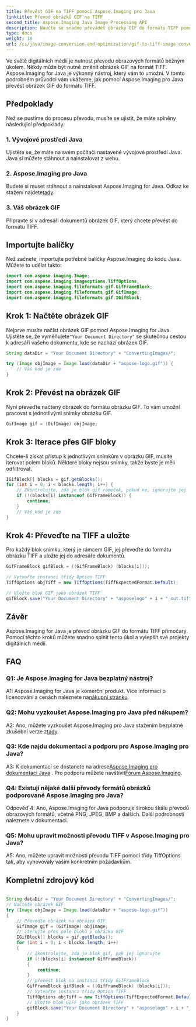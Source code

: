 ```yaml
---
title: Převést GIF na TIFF pomocí Aspose.Imaging pro Java
linktitle: Převod obrázků GIF na TIFF
second_title: Aspose.Imaging Java Image Processing API
description: Naučte se snadno převádět obrázky GIF do formátu TIFF pomocí Aspose.Imaging for Java. Tento podrobný průvodce vám pomůže začít s tímto mocným nástrojem.
type: docs
weight: 18
url: /cs/java/image-conversion-and-optimization/gif-to-tiff-image-conversion/
---
```

Ve světě digitálních médií je nutnost převodu obrazových formátů běžným úkolem. Někdy může být nutné změnit obrázek GIF na formát TIFF. Aspose.Imaging for Java je výkonný nástroj, který vám to umožní. V tomto podrobném průvodci vám ukážeme, jak pomocí Aspose.Imaging pro Java převést obrázek GIF do formátu TIFF.

## Předpoklady

Než se pustíme do procesu převodu, musíte se ujistit, že máte splněny následující předpoklady:

### 1. Vývojové prostředí Java

Ujistěte se, že máte na svém počítači nastavené vývojové prostředí Java. Java si můžete stáhnout a nainstalovat z webu.

### 2. Aspose.Imaging pro Java

 Budete si muset stáhnout a nainstalovat Aspose.Imaging for Java. Odkaz ke stažení najdete[tady](https://releases.aspose.com/imaging/java/).

### 3. Váš obrázek GIF

Připravte si v adresáři dokumentů obrázek GIF, který chcete převést do formátu TIFF.

## Importujte balíčky

Než začnete, importujte potřebné balíčky Aspose.Imaging do kódu Java. Můžete to udělat takto:

```java
import com.aspose.imaging.Image;
import com.aspose.imaging.imageoptions.TiffOptions;
import com.aspose.imaging.fileformats.gif.GifFrameBlock;
import com.aspose.imaging.fileformats.gif.GifImage;
import com.aspose.imaging.fileformats.gif.IGifBlock;
```

## Krok 1: Načtěte obrázek GIF

 Nejprve musíte načíst obrázek GIF pomocí Aspose.Imaging for Java. Ujistěte se, že vyměňujete`"Your Document Directory"` se skutečnou cestou k adresáři vašeho dokumentu, kde se nachází obrázek GIF.

```java
String dataDir = "Your Document Directory" + "ConvertingImages/";

try (Image objImage = Image.load(dataDir + "aspose-logo.gif")) {
    // Váš kód je zde
}
```

## Krok 2: Převést na obrázek GIF

Nyní převeďte načtený obrázek do formátu obrázku GIF. To vám umožní pracovat s jednotlivými snímky obrázku GIF.

```java
GifImage gif = (GifImage) objImage;
```

## Krok 3: Iterace přes GIF bloky

Chcete-li získat přístup k jednotlivým snímkům v obrázku GIF, musíte iterovat polem bloků. Některé bloky nejsou snímky, takže byste je měli odfiltrovat.

```java
IGifBlock[] blocks = gif.getBlocks();
for (int i = 0; i < blocks.length; i++) {
    // Zkontrolujte, zda je blok gif rámeček, pokud ne, ignorujte jej
    if (!(blocks[i] instanceof GifFrameBlock)) {
        continue;
    }
    // Váš kód je zde
}
```

## Krok 4: Převeďte na TIFF a uložte

Pro každý blok snímku, který je rámcem GIF, jej převeďte do formátu obrázku TIFF a uložte jej do adresáře dokumentů.

```java
GifFrameBlock gifBlock = ((GifFrameBlock) (blocks[i]));

// Vytvořte instanci třídy Option TIFF
TiffOptions objTiff = new TiffOptions(TiffExpectedFormat.Default);

// Uložte blok GIF jako obrázek TIFF
gifBlock.save("Your Document Directory" + "asposelogo" + i + "_out.tif", objTiff);
```

## Závěr

Aspose.Imaging for Java je převod obrázku GIF do formátu TIFF přímočarý. Pomocí těchto kroků můžete snadno splnit tento úkol a vylepšit své projekty digitálních médií.

## FAQ

### Q1: Je Aspose.Imaging for Java bezplatný nástroj?

 A1: Aspose.Imaging for Java je komerční produkt. Více informací o licencování a cenách naleznete na[nákupní stránku](https://purchase.aspose.com/buy).

### Q2: Mohu vyzkoušet Aspose.Imaging pro Java před nákupem?

 A2: Ano, můžete vyzkoušet Aspose.Imaging pro Java stažením bezplatné zkušební verze z[tady](https://releases.aspose.com/).

### Q3: Kde najdu dokumentaci a podporu pro Aspose.Imaging pro Java?

 A3: K dokumentaci se dostanete na adrese[Aspose.Imaging pro dokumentaci Java](https://reference.aspose.com/imaging/java/) . Pro podporu můžete navštívit[Fórum Aspose.Imaging](https://forum.aspose.com/).

### Q4: Existují nějaké další převody formátů obrázků podporované Aspose.Imaging pro Java?

Odpověď 4: Ano, Aspose.Imaging for Java podporuje širokou škálu převodů obrazových formátů, včetně PNG, JPEG, BMP a dalších. Další podrobnosti naleznete v dokumentaci.

### Q5: Mohu upravit možnosti převodu TIFF v Aspose.Imaging pro Java?

A5: Ano, můžete upravit možnosti převodu TIFF pomocí třídy TiffOptions tak, aby vyhovovaly vašim konkrétním požadavkům.



## Kompletní zdrojový kód
```java
		
String dataDir = "Your Document Directory" + "ConvertingImages/";
// Načtěte obrázek GIF
try (Image objImage = Image.load(dataDir + "aspose-logo.gif"))
{
	// Převeďte obrázek na obrázek GIF
	GifImage gif = (GifImage) objImage;
	// iterujte přes pole bloků v obrázku GIF
	IGifBlock[] blocks = gif.getBlocks();
	for (int i = 0; i < blocks.length; i++)
	{
		// Zkontrolujte, zda je blok gif, pak jej ignorujte
		if (!(blocks[i] instanceof GifFrameBlock))
		{
			continue;
		}
		// převést blok na instanci třídy GifFrameBlock
		GifFrameBlock gifBlock = ((GifFrameBlock) (blocks[i]));
		// Vytvořte instanci třídy Option TIFF
		TiffOptions objTiff = new TiffOptions(TiffExpectedFormat.Default);
		// Uložte blok GIFF jako obrázek TIFF
		gifBlock.save("Your Document Directory" + "asposelogo" + i + "_out.tif", objTiff);
	}
}
		
```